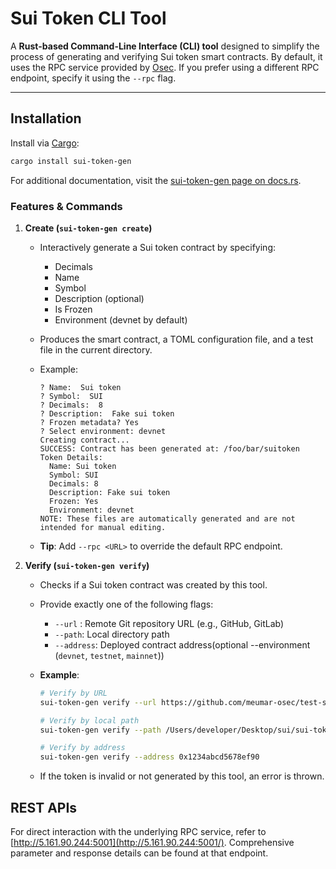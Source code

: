 # Sui Token CLI Tool

A **Rust-based Command-Line Interface (CLI) tool** designed to simplify the process of generating and verifying Sui token smart contracts. By default, it uses the RPC service provided by [Osec](http://5.161.90.244:5001). If you prefer using a different RPC endpoint, specify it using the `--rpc` flag.

---

## Installation

Install via [Cargo](https://doc.rust-lang.org/cargo/):

```bash
cargo install sui-token-gen
```

For additional documentation, visit the [sui-token-gen page on docs.rs](https://docs.rs/crate/sui-token-gen/latest).

### Features & Commands

1. **Create (`sui-token-gen create`)**  
   - Interactively generate a Sui token contract by specifying:
     - Decimals
     - Name
     - Symbol
     - Description (optional)
     - Is Frozen
     - Environment (devnet by default)
   - Produces the smart contract, a TOML configuration file, and a test file in the current directory.
   - Example:

     ```console
     ? Name:  Sui token
     ? Symbol:  SUI
     ? Decimals:  8
     ? Description:  Fake sui token
     ? Frozen metadata? Yes
     ? Select environment: devnet
     Creating contract...
     SUCCESS: Contract has been generated at: /foo/bar/suitoken
     Token Details:
       Name: Sui token
       Symbol: SUI
       Decimals: 8
       Description: Fake sui token
       Frozen: Yes
       Environment: devnet
     NOTE: These files are automatically generated and are not intended for manual editing.
     ```

   - **Tip**: Add `--rpc <URL>` to override the default RPC endpoint.

2. **Verify (`sui-token-gen verify`)**  
   - Checks if a Sui token contract was created by this tool.
   - Provide exactly one of the following flags:
     - `--url` : Remote Git repository URL (e.g., GitHub, GitLab)
     - `--path`: Local directory path
     - `--address`: Deployed contract address(optional --environment (`devnet`, `testnet`, `mainnet`))
   - **Example**:

     ```bash
     # Verify by URL
     sui-token-gen verify --url https://github.com/meumar-osec/test-sui-token
     
     # Verify by local path
     sui-token-gen verify --path /Users/developer/Desktop/sui/sui-token
     
     # Verify by address
     sui-token-gen verify --address 0x1234abcd5678ef90
     ```

   - If the token is invalid or not generated by this tool, an error is thrown.

## REST APIs

For direct interaction with the underlying RPC service, refer to [http://5.161.90.244:5001](http://5.161.90.244:5001/). Comprehensive parameter and response details can be found at that endpoint.
